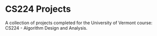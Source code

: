 # CS224 Projects 
A collection of projects completed for the University of Vermont course: CS224 - Algorithm Design and Analysis.